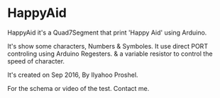 # HappyAid

HappyAid it's a Quad7Segment that print 'Happy Aid' using Arduino.

It's show some characters, Numbers & Symboles. It use direct PORT controling using Arduino Regesters. & a variable resistor to control the speed of character.

It's created on Sep 2016, By Ilyahoo Proshel.

For the schema or video of the test. Contact me. 

